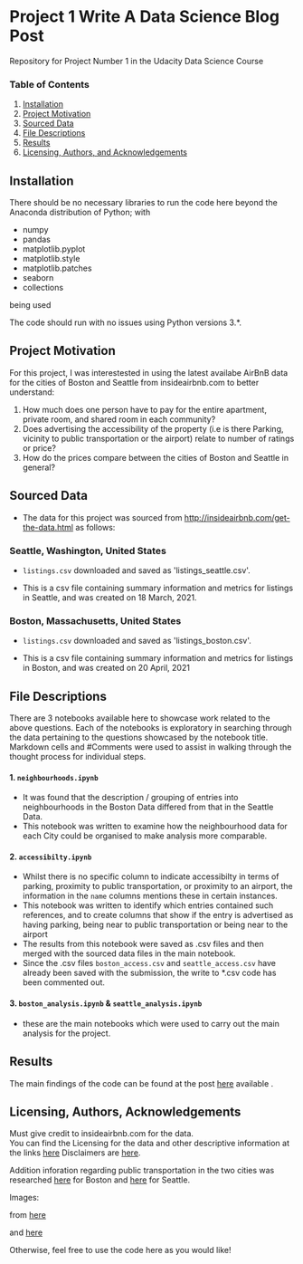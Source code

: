 # Project 1 Write A Data Science Blog Post
Repository for Project Number 1 in the Udacity Data Science Course

### Table of Contents

1. [Installation](#installation)
2. [Project Motivation](#motivation)
3. [Sourced Data](#data)
3. [File Descriptions](#files)
4. [Results](#results)
5. [Licensing, Authors, and Acknowledgements](#licensing)

## Installation <a name="installation"></a>

There should be no necessary libraries to run the code here beyond the Anaconda distribution of Python; with
* numpy
* pandas
* matplotlib.pyplot
* matplotlib.style
* matplotlib.patches 
* seaborn
* collections

being used


The code should run with no issues using Python versions 3.*.

## Project Motivation<a name="motivation"></a>

For this project, I was interestested in using the latest availabe AirBnB data for the cities of Boston and Seattle from insideairbnb.com to better understand:

1. How much does one person have to pay for the entire apartment, private room, and shared room in each community? 
2. Does advertising the accessibility of the property (i.e is there Parking, vicinity to public transportation or the airport) relate to number of ratings or price?
3. How do the prices compare between the cities of Boston and Seattle in general?

## Sourced Data <a name="data"></a>

* The data for this project was sourced from http://insideairbnb.com/get-the-data.html as follows:

### Seattle, Washington, United States

* `listings.csv` downloaded and saved as 'listings_seattle.csv'.

* This is a csv file containing summary information and metrics for listings in Seattle, and was created on 18 March, 2021.

### Boston, Massachusetts, United States

* `listings.csv` downloaded and saved as 'listings_boston.csv'.

* This is a csv file containing summary information and metrics for listings in Boston, and was created on 20 April, 2021


## File Descriptions <a name="files"></a>

There are 3 notebooks available here to showcase work related to the above questions.  Each of the notebooks is exploratory in searching through the data pertaining to the questions showcased by the notebook title.  Markdown cells and #Comments were used to assist in walking through the thought process for individual steps.  

#### 1. `neighbourhoods.ipynb` 

* It was found that the description / grouping of entries into neighbourhoods in the Boston Data differed from that in the Seattle Data. 
* This notebook was written to examine how the neighbourhood data for each City could be organised to make analysis more comparable.

#### 2. `accessibilty.ipynb`

* Whilst there is no specific column to indicate accessibilty in terms of parking, proximity to public transportation, or proximity to an airport, the information in the `name` columns mentions these in certain instances.
* This notebook was written to identify which entries contained such references, and to create columns that show if the entry is advertised as having parking, being near to public transportation or being near to the airport
* The results from this notebook were saved as .csv files and then merged with the sourced data files in the main notebook.
* Since the .csv files `boston_access.csv` and `seattle_access.csv` have already been saved with the submission, the write to *.csv code has been commented out.

#### 3. `boston_analysis.ipynb` & `seattle_analysis.ipynb`

* these are the main notebooks which were used to carry out the main analysis for the project.

## Results<a name="results"></a>

The main findings of the code can be found at the post [here](https://richard-needham.medium.com/airbnb-comparisons-ee42d6dc2ea2) available .

## Licensing, Authors, Acknowledgements<a name="licensing"></a>

Must give credit to insideairbnb.com for the data.  
You can find the Licensing for the data and other descriptive information at the links  [here](http://insideairbnb.com/get-the-data.html)
Disclaimers are [here](http://insideairbnb.com/about.html#disclaimersa).  

Addition inforation regarding public transportation in the two cities was researched [here](https://www.mbta.com/) for Boston and [here](https://www.seattle.gov/transportation/getting-around/transit) for Seattle.

Images:

from [here](http://insideairbnb.com/about.html)

and [here](https://commons.wikimedia.org/wiki/File:Airbnb_Logo_B%C3%A9lo.svg)

Otherwise, feel free to use the code here as you would like! 
